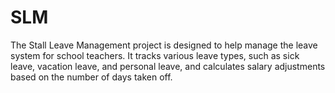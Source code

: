 # SLM
The Stall Leave Management project is designed to help manage the leave system for school teachers. It tracks various leave types, such as sick leave, vacation leave, and personal leave, and calculates salary adjustments based on the number of days taken off. 
